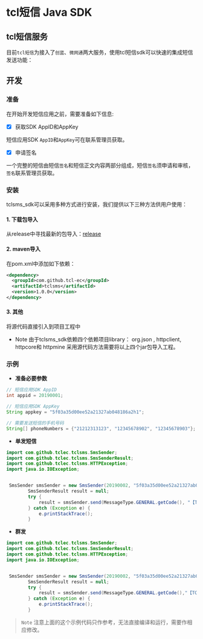 tcl短信 Java SDK
===

## tcl短信服务

目前`tcl短信`为接入了`创蓝`、`微网通`两大服务，使用tcl短信sdk可以快速的集成短信发送功能：



## 开发

### 准备

在开始开发短信应用之前，需要准备如下信息:

- [x] 获取SDK AppID和AppKey

短信应用SDK `AppID`和`AppKey`可在联系管理员获取。

- [x] 申请签名

一个完整的短信由短信`签名`和短信正文内容两部分组成，短信`签名`须申请和审核，`签名`联系管理员获取。


### 安装

tclsms_sdk可以采用多种方式进行安装，我们提供以下三种方法供用户使用：


#### 1. 下载包导入

从release中寻找最新的包导入：[release](https://github.com/tcl-ec/tclsms_sdk/releases)


#### 2. maven导入

在pom.xml中添加如下依赖：

```xml
<dependency>
  <groupId>com.github.tcl-ec</groupId>
  <artifactId>tclsms</artifactId>
  <version>1.0.0</version>
</dependency>
```

#### 3. 其他

将源代码直接引入到项目工程中

- Note 由于tclsms_sdk依赖四个依赖项目library： org.json , httpclient, httpcore和 httpmine 采用源代码方法需要将以上四个jar包导入工程。



### 示例

- **准备必要参数**

```java
// 短信应用SDK AppID
int appid = 20190001; 

// 短信应用SDK AppKey
String appkey = "5f03a35d00ee52a21327ab048186a2h1";

// 需要发送短信的手机号码
String[] phoneNumbers = {"21212313123", "12345678902", "12345678903"};


```

- **单发短信**

```java
import com.github.tclec.tclsms.SmsSender;
import com.github.tclec.tclsms.SmsSenderResult;
import com.github.tclec.tclsms.HTTPException;
import java.io.IOException;


 SmsSender smsSender = new SmsSender(20190002, "5f03a35d00ee52a21327ab048186a2h1");
        SmsSenderResult result = null;
        try {
            result = smsSender.send(MessageType.GENERAL.getCode(), "【TCL酷友】这是一条测试短信", phoneNumbers[0], null, null);
        } catch (Exception e) {
            e.printStackTrace();
        }
```



- **群发**

```java
import com.github.tclec.tclsms.SmsSender;
import com.github.tclec.tclsms.SmsSenderResult;
import com.github.tclec.tclsms.HTTPException;
import java.io.IOException;


 SmsSender smsSender = new SmsSender(20190002, "5f03a35d00ee52a21327ab048186a2h1");
        SmsSenderResult result = null;
        try {
            result = smsSender.send(MessageType.GENERAL.getCode(),"【TCL集团】这是一条测试短信", phoneNumbers, null, null);
        } catch (Exception e) {
            e.printStackTrace();
        }

```



> `Note` 注意上面的这个示例代码只作参考，无法直接编译和运行，需要作相应修改。
